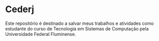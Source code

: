 # Cederj

Este repositório é destinado a salvar meus trabalhos e atividades como estudante do curso de Tecnologia em Sistemas de Computação pela Universidade Federal Fluminense.

